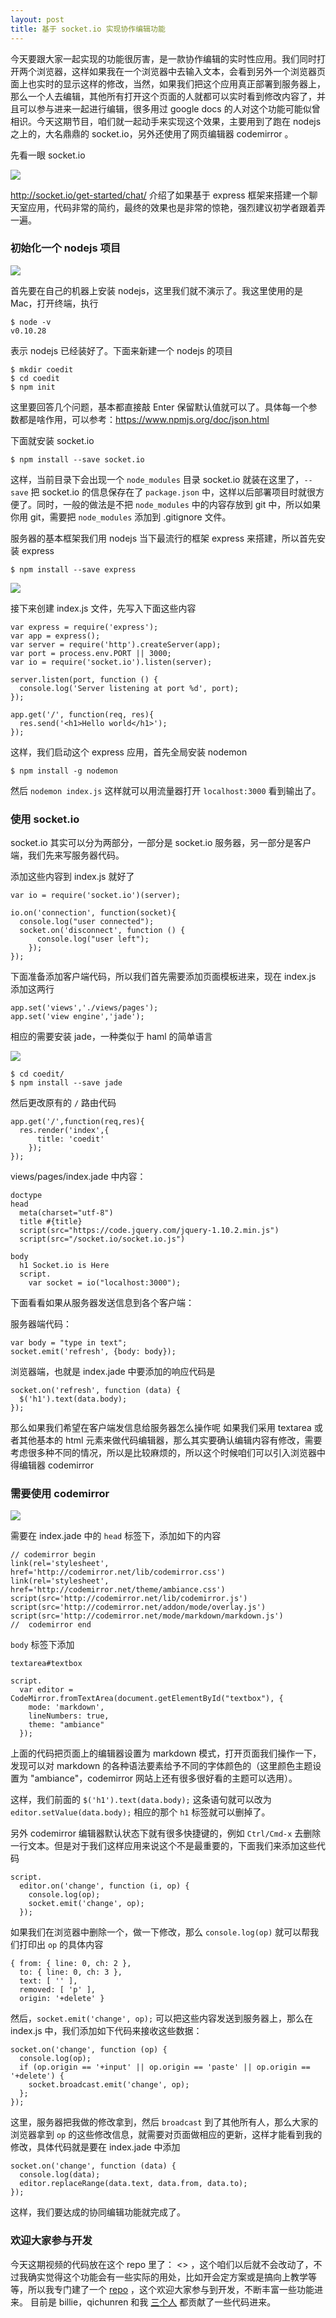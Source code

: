 ```yaml
---
layout: post
title: 基于 socket.io 实现协作编辑功能
---
```


今天要跟大家一起实现的功能很厉害，是一款协作编辑的实时性应用。我们同时打开两个浏览器，这样如果我在一个浏览器中去输入文本，会看到另外一个浏览器页面上也实时的显示这样的修改，当然，如果我们把这个应用真正部署到服务器上，那么一个人去编辑，其他所有打开这个页面的人就都可以实时看到修改内容了，并且可以参与进来一起进行编辑，很多用过
google docs
的人对这个功能可能似曾相识。今天这期节目，咱们就一起动手来实现这个效果，主要用到了跑在
nodejs 之上的，大名鼎鼎的 socket.io，另外还使用了网页编辑器 codemirror 。


先看一眼 socket.io

![](http://happycasts.qiniudn.com/socketio.png)

<http://socket.io/get-started/chat/> 介绍了如果基于 express 框架来搭建一个聊天室应用，代码非常的简约，最终的效果也是非常的惊艳，强烈建议初学者跟着弄一遍。


### 初始化一个 nodejs 项目

![](http://happycasts.qiniudn.com/nodejs.jpg)

首先要在自己的机器上安装 nodejs，这里我们就不演示了。我这里使用的是 Mac，打开终端，执行

~~~
$ node -v
v0.10.28
~~~

表示 nodejs 已经装好了。下面来新建一个 nodejs 的项目

~~~
$ mkdir coedit
$ cd coedit
$ npm init
~~~

这里要回答几个问题，基本都直接敲 Enter 保留默认值就可以了。具体每一个参数都是啥作用，可以参考：<https://www.npmjs.org/doc/json.html>

下面就安装 socket.io

~~~
$ npm install --save socket.io
~~~

这样，当前目录下会出现一个 `node_modules` 目录 socket.io
就装在这里了，`--save` 把 socket.io 的信息保存在了 `package.json`
中，这样以后部署项目时就很方便了。同时，一般的做法是不把 `node_modules`
中的内容存放到 git 中，所以如果你用 git，需要把 `node_modules` 添加到 .gitignore 文件。


服务器的基本框架我们用 nodejs 当下最流行的框架 express 来搭建，所以首先安装 express

~~~
$ npm install --save express
~~~

![](http://happycasts.qiniudn.com/expressjs.png)

接下来创建 index.js 文件，先写入下面这些内容

~~~
var express = require('express');
var app = express();
var server = require('http').createServer(app);
var port = process.env.PORT || 3000;
var io = require('socket.io').listen(server);

server.listen(port, function () {
  console.log('Server listening at port %d', port);
});

app.get('/', function(req, res){
  res.send('<h1>Hello world</h1>');
});
~~~

这样，我们启动这个 express 应用，首先全局安装 nodemon

~~~
$ npm install -g nodemon
~~~

然后 `nodemon index.js` 这样就可以用流量器打开 `localhost:3000` 看到输出了。


### 使用 socket.io

socket.io 其实可以分为两部分，一部分是 socket.io
服务器，另一部分是客户端，我们先来写服务器代码。


添加这些内容到 index.js 就好了

~~~
var io = require('socket.io')(server);

io.on('connection', function(socket){
  console.log("user connected");
  socket.on('disconnect', function () {
      console.log("user left");
    });
});
~~~

下面准备添加客户端代码，所以我们首先需要添加页面模板进来，现在 index.js
添加这两行

~~~
app.set('views','./views/pages');
app.set('view engine','jade');
~~~

相应的需要安装 jade，一种类似于 haml 的简单语言

![](http://happycasts.qiniudn.com/jade.png)

~~~
$ cd coedit/
$ npm install --save jade
~~~

然后更改原有的 `/` 路由代码

~~~
app.get('/',function(req,res){
  res.render('index',{
      title: 'coedit'
    });
});
~~~


views/pages/index.jade 中内容：

~~~
doctype
head
  meta(charset="utf-8")
  title #{title}
  script(src="https://code.jquery.com/jquery-1.10.2.min.js")
  script(src="/socket.io/socket.io.js")

body
  h1 Socket.io is Here
  script.
    var socket = io("localhost:3000");
~~~

下面看看如果从服务器发送信息到各个客户端：

服务器端代码：

~~~
var body = "type in text";
socket.emit('refresh', {body: body});
~~~

浏览器端，也就是 index.jade 中要添加的响应代码是

~~~
socket.on('refresh', function (data) {
  $('h1').text(data.body);
});
~~~

那么如果我们希望在客户端发信息给服务器怎么操作呢
如果我们采用 textarea 或者其他基本的 html
元素来做代码编辑器，那么其实要确认编辑内容有修改，需要考虑很多种不同的情况，所以是比较麻烦的，所以这个时候咱们可以引入浏览器中得编辑器
codemirror


### 需要使用 codemirror

![](http://happycasts.qiniudn.com/codemirror.png)

需要在 index.jade 中的 `head` 标签下，添加如下的内容

~~~
// codemirror begin
link(rel='stylesheet', href='http://codemirror.net/lib/codemirror.css')
link(rel='stylesheet', href='http://codemirror.net/theme/ambiance.css')
script(src='http://codemirror.net/lib/codemirror.js')
script(src='http://codemirror.net/addon/mode/overlay.js')
script(src='http://codemirror.net/mode/markdown/markdown.js')
//  codemirror end
~~~

`body` 标签下添加

~~~
textarea#textbox

script.
  var editor = CodeMirror.fromTextArea(document.getElementById("textbox"), {
    mode: 'markdown',
    lineNumbers: true,
    theme: "ambiance"
  });
~~~

上面的代码把页面上的编辑器设置为 markdown
模式，打开页面我们操作一下，发现可以对 markdown
的各种语法要素给予不同的字体颜色的（这里颜色主题设置为 "ambiance"，codemirror
网站上还有很多很好看的主题可以选用）。

这样，我们前面的 `$('h1').text(data.body);` 这条语句就可以改为
`editor.setValue(data.body);` 相应的那个 `h1` 标签就可以删掉了。

另外 codemirror 编辑器默认状态下就有很多快捷键的，例如 `Ctrl/Cmd-x`
去删除一行文本。但是对于我们这样应用来说这个不是最重要的，下面我们来添加这些代码

~~~
script.
  editor.on('change', function (i, op) {
    console.log(op);
    socket.emit('change', op);
  });
~~~

如果我们在浏览器中删除一个，做一下修改，那么 `console.log(op)`
就可以帮我们打印出 `op` 的具体内容

~~~
{ from: { line: 0, ch: 2 },
  to: { line: 0, ch: 3 },
  text: [ '' ],
  removed: [ 'p' ],
  origin: '+delete' }
~~~

然后，`socket.emit('change', op);` 可以把这些内容发送到服务器上，那么在
index.js 中，我们添加如下代码来接收这些数据：

~~~
socket.on('change', function (op) {
  console.log(op);
  if (op.origin == '+input' || op.origin == 'paste' || op.origin == '+delete') {
    socket.broadcast.emit('change', op);
  };
});
~~~

这里，服务器把我做的修改拿到，然后 `broadcast`
到了其他所有人，那么大家的浏览器拿到 `op`
的这些修改信息，就需要对页面做相应的更新，这样才能看到我的修改，具体代码就是要在
index.jade 中添加

~~~
socket.on('change', function (data) {
  console.log(data);
  editor.replaceRange(data.text, data.from, data.to);
});
~~~

这样，我们要达成的协同编辑功能就完成了。


### 欢迎大家参与开发

今天这期视频的代码放在这个 repo 里了： <> ，这个咱们以后就不会改动了，不过我确实觉得这个功能会有一些实际的用处，比如开会定方案或是搞向上教学等等，所以我专门建了一个
 [repo](https://github.com/happypeter/happyedit) ，这个欢迎大家参与到开发，不断丰富一些功能进来。
目前是 billie，qichunren 和我 [三个人](https://github.com/happypeter/happyedit/graphs/contributors) 都贡献了一些代码进来。
